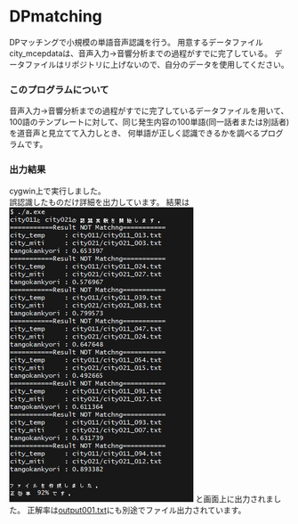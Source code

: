 # DPmatching
DPマッチングで小規模の単語音声認識を行う。
用意するデータファイルcity_mcepdataは、音声入力→音響分析までの過程がすでに完了している。
データファイルはリポジトリに上げないので、自分のデータを使用してください。

### このプログラムについて

音声入力→音響分析までの過程がすでに完了しているデータファイルを用いて、
100語のテンプレートに対して、同じ発生内容の100単語(同一話者または別話者)を道音声と見立てて入力しとき、
何単語が正しく認識できるかを調べるプログラムです。  

### 出力結果
cygwin上で実行しました。  
誤認識したものだけ詳細を出力しています。
結果は
![DPmatching_result.JPG](/DPmatching_result.JPG)  と画面上に出力されました。
正解率は[output001.txt](output001.txt)にも別途でファイル出力されています。

